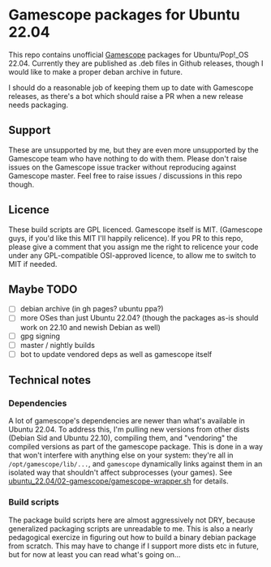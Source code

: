 # Gamescope packages for Ubuntu 22.04

This repo contains unofficial [Gamescope](https://github.com/ValveSoftware/gamescope) packages for Ubuntu/Pop!_OS 22.04. Currently they are published as .deb files in Github releases, though I would like to make a proper deban archive in future.

I should do a reasonable job of keeping them up to date with Gamescope releases, as there's a bot which should raise a PR when a new release needs packaging.

## Support

These are unsupported by me, but they are even more unsupported by the Gamescope team who have nothing to do with them. Please don't raise issues on the Gamescope issue tracker without reproducing against Gamescope master. Feel free to raise issues / discussions in this repo though.

## Licence

These build scripts are GPL licenced. Gamescope itself is MIT. (Gamescope guys, if you'd like this MIT I'll happily relicence). If you PR to this repo, please give a comment that you assign me the right to relicence your code under any GPL-compatible OSI-approved licence, to allow me to switch to MIT if needed.

## Maybe TODO

 - [ ] debian archive (in gh pages? ubuntu ppa?)
 - [ ] more OSes than just Ubuntu 22.04? (though the packages as-is should work on 22.10 and newish Debian as well)
 - [ ] gpg signing
 - [ ] master / nightly builds
 - [ ] bot to update vendored deps as well as gamescope itself

## Technical notes

### Dependencies

A lot of gamescope's dependencies are newer than what's available in Ubuntu 22.04. To address this, I'm pulling new versions from other dists (Debian Sid and Ubuntu 22.10), compiling them, and "vendoring" the compiled versions as part of the gamescope package. This is done in a way that won't interfere with anything else on your system: they're all in `/opt/gamescope/lib/...`, and `gamescope` dynamically links against them in an isolated way that shouldn't affect subprocesses (your games). See [ubuntu_22.04/02-gamescope/gamescope-wrapper.sh](ubuntu_22.04/02-gamescope/gamescope-wrapper.sh) for details.

### Build scripts

The package build scripts here are almost aggressively not DRY, because generalized packaging scripts are unreadable to me. This is also a nearly pedagogical exercize in figuring out how to build a binary debian package from scratch. This may have to change if I support more dists etc in future, but for now at least you can read what's going on...
